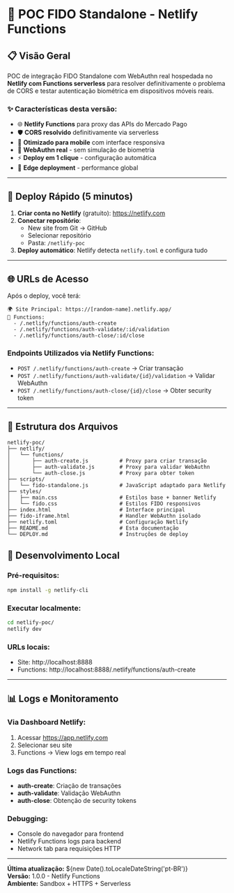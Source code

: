 # 🔐 POC FIDO Standalone - Netlify Functions

## 📋 Visão Geral

POC de integração FIDO Standalone com WebAuthn real hospedada no **Netlify com Functions serverless** para resolver definitivamente o problema de CORS e testar autenticação biométrica em dispositivos móveis reais.

### ✨ **Características desta versão:**

- 🌐 **Netlify Functions** para proxy das APIs do Mercado Pago
- 🛡️ **CORS resolvido** definitivamente via serverless
- 📱 **Otimizado para mobile** com interface responsiva
- 🔐 **WebAuthn real** - sem simulação de biometria
- ⚡ **Deploy em 1 clique** - configuração automática
- 🚀 **Edge deployment** - performance global

---

## 🚀 Deploy Rápido (5 minutos)

1. **Criar conta no Netlify** (gratuito): https://netlify.com
2. **Conectar repositório**:
   - New site from Git → GitHub
   - Selecionar repositório
   - Pasta: `/netlify-poc`
3. **Deploy automático**: Netlify detecta `netlify.toml` e configura tudo

---

## 🌐 URLs de Acesso

Após o deploy, você terá:

```
🌍 Site Principal: https://[random-name].netlify.app/
📡 Functions:
  - /.netlify/functions/auth-create
  - /.netlify/functions/auth-validate/:id/validation
  - /.netlify/functions/auth-close/:id/close
```

### **Endpoints Utilizados via Netlify Functions:**

- `POST /.netlify/functions/auth-create` → Criar transação
- `POST /.netlify/functions/auth-validate/{id}/validation` → Validar WebAuthn
- `POST /.netlify/functions/auth-close/{id}/close` → Obter security token

---

## 🔧 Estrutura dos Arquivos

```
netlify-poc/
├── netlify/
│   └── functions/
│       ├── auth-create.js          # Proxy para criar transação
│       ├── auth-validate.js        # Proxy para validar WebAuthn
│       └── auth-close.js           # Proxy para obter token
├── scripts/
│   └── fido-standalone.js          # JavaScript adaptado para Netlify
├── styles/
│   ├── main.css                    # Estilos base + banner Netlify
│   └── fido.css                    # Estilos FIDO responsivos
├── index.html                      # Interface principal
├── fido-iframe.html                # Handler WebAuthn isolado
├── netlify.toml                    # Configuração Netlify
├── README.md                       # Esta documentação
└── DEPLOY.md                       # Instruções de deploy
```

## 🔄 Desenvolvimento Local

### **Pré-requisitos:**

```bash
npm install -g netlify-cli
```

### **Executar localmente:**

```bash
cd netlify-poc/
netlify dev
```

### **URLs locais:**

- Site: http://localhost:8888
- Functions: http://localhost:8888/.netlify/functions/auth-create

---

## 📊 Logs e Monitoramento

### **Via Dashboard Netlify:**

1. Acessar https://app.netlify.com
2. Selecionar seu site
3. Functions → View logs em tempo real

### **Logs das Functions:**

- **auth-create**: Criação de transações
- **auth-validate**: Validação WebAuthn
- **auth-close**: Obtenção de security tokens

### **Debugging:**

- Console do navegador para frontend
- Netlify Functions logs para backend
- Network tab para requisições HTTP

---

**Última atualização:** ${new Date().toLocaleDateString('pt-BR')}  
**Versão:** 1.0.0 - Netlify Functions  
**Ambiente:** Sandbox + HTTPS + Serverless
